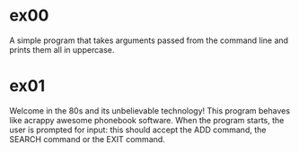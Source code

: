 # ex00
A simple program that takes arguments passed from the command line and prints them all in uppercase.

# ex01
Welcome in the 80s and its unbelievable technology! This program behaves like acrappy awesome phonebook software. When the program starts, the user is prompted for input: this should accept the ADD command, the SEARCH command or the EXIT command.
